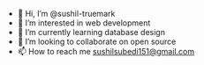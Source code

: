 - 👋 Hi, I’m @sushil-truemark
- 👀 I’m interested in web development
- 🌱 I’m currently learning database design
- 💞️ I’m looking to collaborate on open source 
- 📫 How to reach me sushilsubedi151@gmail.com

<!---
sushil-truemark/sushil-truemark is a ✨ special ✨ repository because its `README.md` (this file) appears on your GitHub profile.
You can click the Preview link to take a look at your changes.
--->
